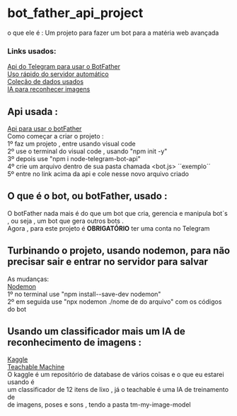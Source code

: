 # bot_father_api_project
o que ele é : Um projeto para fazer um bot para a matéria web avançada 

### Links usados:
[Api do Telegram para usar o BotFather](https://www.npmjs.com/package/node-telegram-bot-api) <br>
[Uso rápido do servidor automático](https://www.npmjs.com/package/nodemon) <br>
[Coleção de dados usados](https://www.kaggle.com/datasets/mostafaabla/garbage-classification) <br>
[IA para reconhecer imagens](https://teachablemachine.withgoogle.com/) <br>



## Api usada : 
[Api para usar o botFather](https://www.npmjs.com/package/node-telegram-bot-api)<br>
Como começar a criar o projeto : <br> 
1º faz um projeto , entre usando visual code <br>
2º use o terminal do visual code , usando "npm init -y" <br>
3º depois use "npm i node-telegram-bot-api" <br>
4º crie um arquivo dentro de sua pasta chamada <bot.js> ´´exemplo´´ <br>
5º entre no link acima da api e cole nesse novo arquivo criado <br>

## O que é o bot, ou botFather, usado :
O botFather nada mais é do que um bot que cria, gerencia e manipula bot´s <br>
, ou seja , um bot que gera outros bots .<br>
Agora , para este projeto é **OBRIGATÓRIO** ter uma conta no Telegram <br>


## Turbinando o projeto, usando nodemon, para não precisar sair e entrar no servidor para salvar <br>
As mudanças: <br>
[Nodemon](https://www.npmjs.com/package/nodemon) <br>
1º no terminal use "npm install--save-dev nodemon" <br>
2º em seguida use "npx nodemon ./nome de do arquivo" com os códigos do bot 

## Usando um classificador mais um IA de reconhecimento de imagens : <br>
[Kaggle](https://www.kaggle.com/datasets/mostafaabla/garbage-classification) <br>
[Teachable Machine](https://teachablemachine.withgoogle.com/) <br>
O kaggle é um repositório de database de vários coisas e o que eu estarei usando é <br>
um classificador de 12 itens de lixo , já o teachable é uma IA de treinamento de <br>
de imagens, poses e sons , tendo a pasta tm-my-image-model


